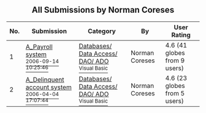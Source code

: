 ﻿<div align="center">

## All Submissions by Norman Coreses

</div>

No.  | Submission | Category | By   | User Rating
---- | ---------- | -------- | ---- | -----------
1 | [A\_Payroll system<br /><sup>2006-09-14 10:25:46</sup>](https://github.com/Planet-Source-Code/norman-coreses-a-payroll-system__1-70955) | [Databases/ Data Access/ DAO/ ADO<br /><sup>Visual Basic</sup>](../ByCategory/databases-data-access-dao-ado__1-6.md) | Norman Coreses | 4.6 (41 globes from 9 users)
2 | [A\_Delinquent account system<br /><sup>2006-04-04 17:07:44</sup>](https://github.com/Planet-Source-Code/norman-coreses-a-delinquent-account-system__1-71059) | [Databases/ Data Access/ DAO/ ADO<br /><sup>Visual Basic</sup>](../ByCategory/databases-data-access-dao-ado__1-6.md) | Norman Coreses | 4.6 (23 globes from 5 users)
